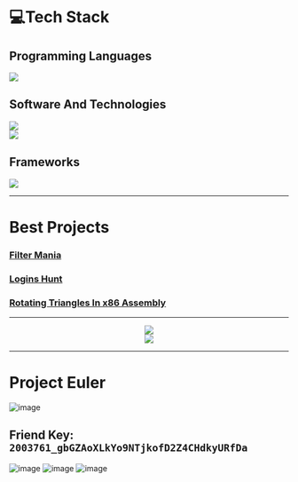 # 💻Tech Stack
## Programming Languages
<p align="left">
  <a href="https://skillicons.dev">
    <img src="https://skillicons.dev/icons?i=c,java,python,cpp,sqlite"/> </br>
  </a>
</p>

## Software And Technologies
<p align="left">
  <a href="https://skillicons.dev">
    <img src="https://skillicons.dev/icons?i=git,github,gitlab,replit,md,linux"/> </br>
    <img src="https://skillicons.dev/icons?i=vscode,visualstudio,discord,bots,processing,stackoverflow"/> </br>
  </a>
</p>

## Frameworks
<p align="left">
  <a href="https://skillicons.dev">
    <img src="https://skillicons.dev/icons?i=selenium"/> </br>
  </a>
</p>

______________________________________________________________________________________________________________________________

# Best Projects
### [Filter Mania](https://github.com/Gavriel770U/Filter-Mania)
### [Logins Hunt](https://github.com/Gavriel770U/Logins-Hunt)
### [Rotating Triangles In x86 Assembly](https://github.com/Gavriel770U/Assembly-Rotating-Triangles)

<hr>
  <p align="center">
    <img src="https://github-readme-stats.vercel.app/api?username=Gavriel770U&theme=tokyonight&show_icons=true"/> </br>
    <img src="https://github-readme-stats.vercel.app/api/top-langs/?username=Gavriel770U&theme=tokyonight&hide_border=true&include_all_commits=false&count_private=false&layout=compact"/>
  </p>
</hr>

______________________________________________________________________________________________________________________________

# Project Euler
![image](https://github.com/Gavriel770U/Gavriel770U/assets/71229809/16408c5b-6da9-4f26-ae77-6654a4e468d1)
## Friend Key: `2003761_gbGZAoXLkYo9NTjkofD2Z4CHdkyURfDa`
![image](https://github.com/Gavriel770U/Gavriel770U/assets/71229809/12ae931c-b194-4e63-a776-5d00781a5c05)
![image](https://github.com/Gavriel770U/Gavriel770U/assets/71229809/df2766e4-e5f4-47f0-a8be-457ac0736463)
![image](https://github.com/Gavriel770U/Gavriel770U/assets/71229809/cb1ae221-1d77-48e4-951d-643bd5b981d5)


